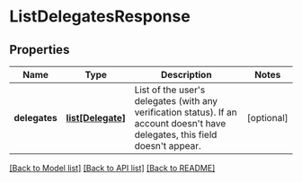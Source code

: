 # ListDelegatesResponse

## Properties
Name | Type | Description | Notes
------------ | ------------- | ------------- | -------------
**delegates** | [**list[Delegate]**](Delegate.md) | List of the user&#x27;s delegates (with any verification status). If an account doesn&#x27;t have delegates, this field doesn&#x27;t appear. | [optional] 

[[Back to Model list]](../README.md#documentation-for-models) [[Back to API list]](../README.md#documentation-for-api-endpoints) [[Back to README]](../README.md)

